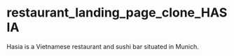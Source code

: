 # restaurant_landing_page_clone_HASIA

Hasia is a Vietnamese restaurant and sushi bar situated in Munich.
